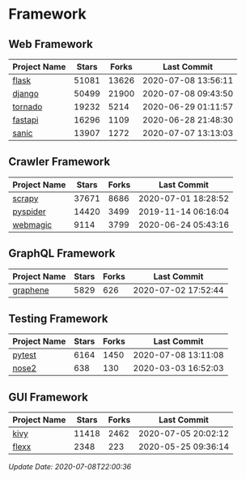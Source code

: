 # Framework

## Web Framework

| Project Name | Stars | Forks | Last Commit |
| ------------ | ----- | ----- | ----------- |
| [flask](https://github.com/pallets/flask) | 51081 | 13626 | 2020-07-08 13:56:11 |
| [django](https://github.com/django/django) | 50499 | 21900 | 2020-07-08 09:43:50 |
| [tornado](https://github.com/tornadoweb/tornado) | 19232 | 5214 | 2020-06-29 01:11:57 |
| [fastapi](https://github.com/tiangolo/fastapi) | 16296 | 1109 | 2020-06-28 21:48:30 |
| [sanic](https://github.com/huge-success/sanic) | 13907 | 1272 | 2020-07-07 13:13:03 |

## Crawler Framework

| Project Name | Stars | Forks | Last Commit |
| ------------ | ----- | ----- | ----------- |
| [scrapy](https://github.com/scrapy/scrapy) | 37671 | 8686 | 2020-07-01 18:28:52 |
| [pyspider](https://github.com/binux/pyspider) | 14420 | 3499 | 2019-11-14 06:16:04 |
| [webmagic](https://github.com/code4craft/webmagic) | 9114 | 3799 | 2020-06-24 05:43:16 |

## GraphQL Framework

| Project Name | Stars | Forks | Last Commit |
| ------------ | ----- | ----- | ----------- |
| [graphene](https://github.com/graphql-python/graphene) | 5829 | 626 | 2020-07-02 17:52:44 |

## Testing Framework

| Project Name | Stars | Forks | Last Commit |
| ------------ | ----- | ----- | ----------- |
| [pytest](https://github.com/pytest-dev/pytest) | 6164 | 1450 | 2020-07-08 13:11:08 |
| [nose2](https://github.com/nose-devs/nose2) | 638 | 130 | 2020-03-03 16:52:03 |

## GUI Framework

| Project Name | Stars | Forks | Last Commit |
| ------------ | ----- | ----- | ----------- |
| [kivy](https://github.com/kivy/kivy) | 11418 | 2462 | 2020-07-05 20:02:12 |
| [flexx](https://github.com/flexxui/flexx) | 2348 | 223 | 2020-05-25 09:36:14 |

*Update Date: 2020-07-08T22:00:36*